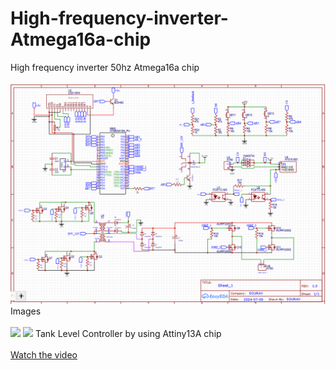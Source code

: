 # High-frequency-inverter-Atmega16a-chip
High frequency inverter 50hz Atmega16a chip
<br><br>
<img src="https://raw.githubusercontent.com/SouravApiDev/High-frequency-inverter-50hz-Atmega16a-chip/main/Screenshot%202024-07-07%20005636.png">
Images
<br><br>
<img src="https://raw.githubusercontent.com/SouravApiDev/High-frequency-inverter-Atmega16a-chip/main/all_media/IMG_3601.png">
<img src="https://raw.githubusercontent.com/SouravApiDev/High-frequency-inverter-Atmega16a-chip/main/all_media/IMG_3602.png">
Tank Level Controller by using Attiny13A chip
<br><br>
[Watch the video](https://raw.githubusercontent.com/SouravApiDev/High-frequency-inverter-Atmega16a-chip/main/all_media/Untitled%20video%20-%20Made%20with%20Clipchamp%20(1).mp4)
